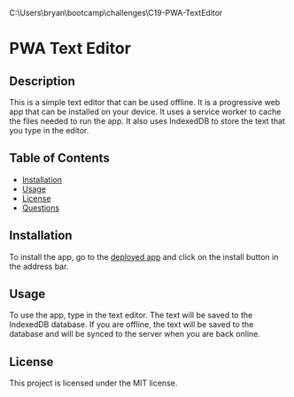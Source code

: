 C:\Users\bryan\bootcamp\challenges\C19-PWA-TextEditor

# PWA Text Editor

## Description

This is a simple text editor that can be used offline. It is a progressive web app that can be installed on your device. It uses a service worker to cache the files needed to run the app. It also uses IndexedDB to store the text that you type in the editor.

## Table of Contents

- [Installation](#installation)
- [Usage](#usage)
- [License](#license)
- [Questions](#questions)

## Installation

To install the app, go to the [deployed app](https://pwa-text-editor.herokuapp.com/) and click on the install button in the address bar.

## Usage

To use the app, type in the text editor. The text will be saved to the IndexedDB database. If you are offline, the text will be saved to the database and will be synced to the server when you are back online.

## License

This project is licensed under the MIT license.
